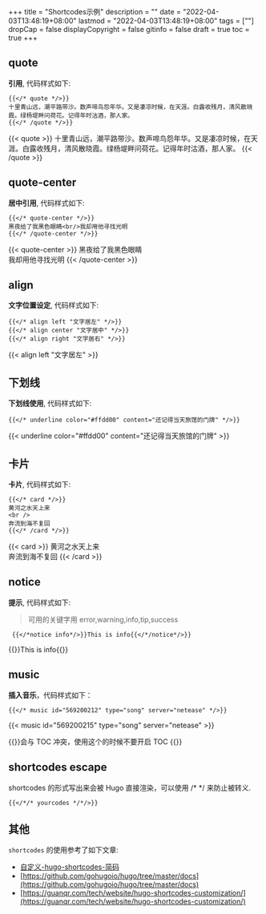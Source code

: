 +++
title = "Shortcodes示例"
description = ""
date = "2022-04-03T13:48:19+08:00"
lastmod = "2022-04-03T13:48:19+08:00"
tags = [""]
dropCap = false
displayCopyright = false
gitinfo = false
draft = true
toc = true
+++

## quote
**引用**, 代码样式如下: 
```
{{</* quote */>}}
十里青山远，潮平路带沙。数声啼鸟怨年华。又是凄凉时候，在天涯。白露收残月，清风散晓霞。绿杨堤畔问荷花。记得年时沽酒，那人家。
{{</* /quote */>}}
```

{{< quote >}}
十里青山远，潮平路带沙。数声啼鸟怨年华。又是凄凉时候，在天涯。白露收残月，清风散晓霞。绿杨堤畔问荷花。记得年时沽酒，那人家。
{{< /quote >}}

## quote-center
**居中引用**, 代码样式如下: 
```
{{</* quote-center */>}}
黑夜给了我黑色眼睛<br/>我却用他寻找光明
{{</* /quote-center */>}} 
```

{{< quote-center >}}
黑夜给了我黑色眼睛<br/>我却用他寻找光明
{{< /quote-center >}}

## align
**文字位置设定**, 代码样式如下: 
```
{{</* align left "文字居左" */>}}
{{</* align center "文字居中" */>}}
{{</* align right "文字居右" */>}}
```

{{< align left "文字居左" >}}

## 下划线
**下划线使用**, 代码样式如下: 
``` 
{{</* underline color="#ffdd00" content="还记得当天旅馆的门牌" */>}}
```

{{< underline color="#ffdd00" content="还记得当天旅馆的门牌" >}}

## 卡片
**卡片**, 代码样式如下: 
``` 
{{</* card */>}}
黄河之水天上来
<br />
奔流到海不复回
{{</* /card */>}}
```

{{< card >}}
黄河之水天上来
<br />
奔流到海不复回
{{< /card >}}

## notice
**提示**, 代码样式如下: 
> 可用的关键字用 error,warning,info,tip,success
```
 {{</*notice info*/>}}This is info{{</*/notice*/>}}
```

{{<notice info>}}This is info{{</notice>}}

## music
**插入音乐**，代码样式如下：
``` 
{{</* music id="569200212" type="song" server="netease" */>}}
```
{{< music id="569200215" type="song" server="netease" >}}

{{<notice warning>}}会与 TOC 冲突，使用这个的时候不要开启 TOC {{</notice>}}

## shortcodes escape
shortcodes 的形式写出来会被 Hugo 直接渲染，可以使用 /* */ 来防止被转义. 

```
{{</*/* yourcodes */*/>}}
```

## 其他
`shortcodes` 的使用参考了如下文章:
- [自定义-hugo-shortcodes-简码](https://ztygcs.github.io/posts/%E5%8D%9A%E5%AE%A2/%E8%87%AA%E5%AE%9A%E4%B9%89-hugo-shortcodes-%E7%AE%80%E7%A0%81/)
- [https://github.com/gohugoio/hugo/tree/master/docs](https://github.com/gohugoio/hugo/tree/master/docs)
- [https://guanqr.com/tech/website/hugo-shortcodes-customization/](https://guanqr.com/tech/website/hugo-shortcodes-customization/)